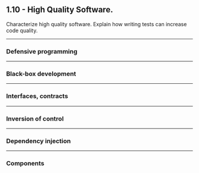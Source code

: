## 1.10 - High Quality Software.
Characterize high quality software. 
Explain how writing tests can increase code quality.
***
### Defensive programming

***
### Black-box development

***
### Interfaces, contracts

***
### Inversion of control

***
### Dependency injection

***
### Components
